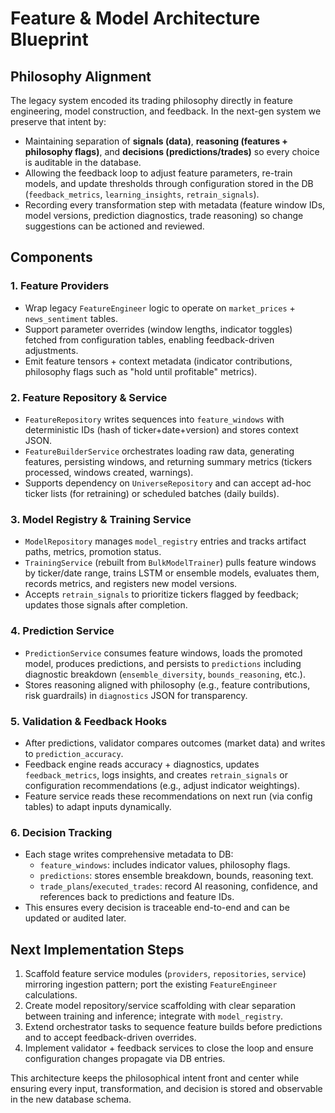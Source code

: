 # Feature & Model Architecture Blueprint

## Philosophy Alignment
The legacy system encoded its trading philosophy directly in feature engineering, model construction, and feedback. In the next-gen system we preserve that intent by:
- Maintaining separation of **signals (data)**, **reasoning (features + philosophy flags)**, and **decisions (predictions/trades)** so every choice is auditable in the database.
- Allowing the feedback loop to adjust feature parameters, re-train models, and update thresholds through configuration stored in the DB (`feedback_metrics`, `learning_insights`, `retrain_signals`).
- Recording every transformation step with metadata (feature window IDs, model versions, prediction diagnostics, trade reasoning) so change suggestions can be actioned and reviewed.

## Components

### 1. Feature Providers
- Wrap legacy `FeatureEngineer` logic to operate on `market_prices` + `news_sentiment` tables.
- Support parameter overrides (window lengths, indicator toggles) fetched from configuration tables, enabling feedback-driven adjustments.
- Emit feature tensors + context metadata (indicator contributions, philosophy flags such as "hold until profitable" metrics).

### 2. Feature Repository & Service
- `FeatureRepository` writes sequences into `feature_windows` with deterministic IDs (hash of ticker+date+version) and stores context JSON.
- `FeatureBuilderService` orchestrates loading raw data, generating features, persisting windows, and returning summary metrics (tickers processed, windows created, warnings).
- Supports dependency on `UniverseRepository` and can accept ad-hoc ticker lists (for retraining) or scheduled batches (daily builds).

### 3. Model Registry & Training Service
- `ModelRepository` manages `model_registry` entries and tracks artifact paths, metrics, promotion status.
- `TrainingService` (rebuilt from `BulkModelTrainer`) pulls feature windows by ticker/date range, trains LSTM or ensemble models, evaluates them, records metrics, and registers new model versions.
- Accepts `retrain_signals` to prioritize tickers flagged by feedback; updates those signals after completion.

### 4. Prediction Service
- `PredictionService` consumes feature windows, loads the promoted model, produces predictions, and persists to `predictions` including diagnostic breakdown (`ensemble_diversity`, `bounds_reasoning`, etc.).
- Stores reasoning aligned with philosophy (e.g., feature contributions, risk guardrails) in `diagnostics` JSON for transparency.

### 5. Validation & Feedback Hooks
- After predictions, validator compares outcomes (market data) and writes to `prediction_accuracy`.
- Feedback engine reads accuracy + diagnostics, updates `feedback_metrics`, logs insights, and creates `retrain_signals` or configuration recommendations (e.g., adjust indicator weightings).
- Feature service reads these recommendations on next run (via config tables) to adapt inputs dynamically.

### 6. Decision Tracking
- Each stage writes comprehensive metadata to DB:
  * `feature_windows`: includes indicator values, philosophy flags.
  * `predictions`: stores ensemble breakdown, bounds, reasoning text.
  * `trade_plans`/`executed_trades`: record AI reasoning, confidence, and references back to predictions and feature IDs.
- This ensures every decision is traceable end-to-end and can be updated or audited later.

## Next Implementation Steps
1. Scaffold feature service modules (`providers`, `repositories`, `service`) mirroring ingestion pattern; port the existing `FeatureEngineer` calculations.
2. Create model repository/service scaffolding with clear separation between training and inference; integrate with `model_registry`.
3. Extend orchestrator tasks to sequence feature builds before predictions and to accept feedback-driven overrides.
4. Implement validator + feedback services to close the loop and ensure configuration changes propagate via DB entries.

This architecture keeps the philosophical intent front and center while ensuring every input, transformation, and decision is stored and observable in the new database schema.
